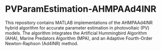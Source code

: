 # PVParamEstimation-AHMPAAd4INR
This repository contains MATLAB implementations of the AHMPAAd4INR hybrid algorithm for accurate parameter estimation in photovoltaic (PV) models. The algorithm integrates the Artificial Hummingbird Algorithm (AHA), Marine Predators Algorithm (MPA), and an Adaptive Fourth-Order Newton-Raphson (Ad4INR) method.
